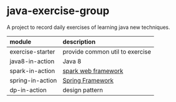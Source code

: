 # java-exercise-group

A project to record daily exercises of learning java new techniques.

| module | description |
|:---------|:---------|
| exercise-starter | provide common util to exercise |
| java8-in-action | Java 8 |
| spark-in-action | [spark web framework](http://sparkjava.com/) |
| spring-in-action | [Spring Framework](https://docs.spring.io/spring-framework/docs/current/spring-framework-reference/index.html) |i
| dp-in-action | design pattern |
